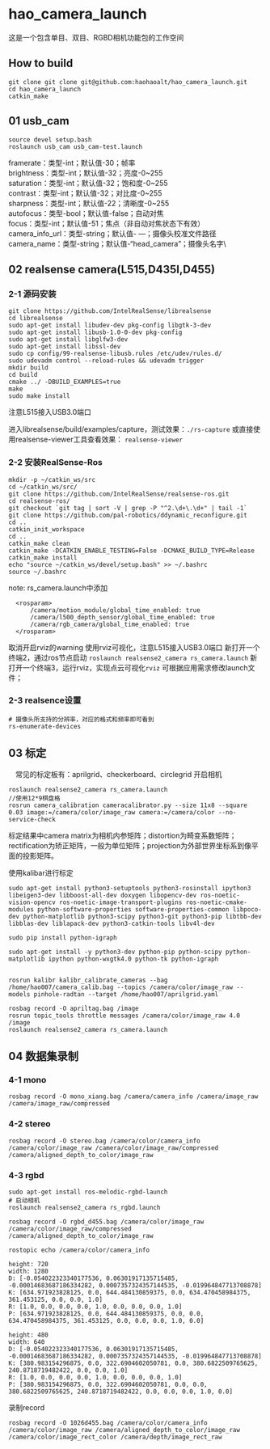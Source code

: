 # hao_camera_launch
这是一个包含单目、双目、RGBD相机功能包的工作空间

## How to build
```
git clone git clone git@github.com:haohaoalt/hao_camera_launch.git
cd hao_camera_launch 
catkin_make
```
## 01 usb_cam

```
source devel setup.bash
roslaunch usb_cam usb_cam-test.launch
```
framerate：类型-int；默认值-30；帧率\
brightness：类型-int；默认值-32；亮度-0~255\
saturation：类型-int；默认值-32；饱和度-0~255\
contrast：类型-int；默认值-32；对比度-0~255\
sharpness：类型-int；默认值-22；清晰度-0~255\
autofocus：类型-bool；默认值-false；自动对焦\
focus：类型-int；默认值-51；焦点（非自动对焦状态下有效）\
camera_info_url：类型-string；默认值- —；摄像头校准文件路径\
camera_name：类型-string；默认值-“head_camera”；摄像头名字\

## 02 realsense camera(L515,D435I,D455)

### 2-1 源码安装

```
git clone https://github.com/IntelRealSense/librealsense
cd librealsense
sudo apt-get install libudev-dev pkg-config libgtk-3-dev
sudo apt-get install libusb-1.0-0-dev pkg-config
sudo apt-get install libglfw3-dev
sudo apt-get install libssl-dev
sudo cp config/99-realsense-libusb.rules /etc/udev/rules.d/
sudo udevadm control --reload-rules && udevadm trigger 
mkdir build
cd build
cmake ../ -DBUILD_EXAMPLES=true
make
sudo make install
```

注意L515接入USB3.0端口

进入librealsense/build/examples/capture，测试效果：`./rs-capture` 或直接使用realsense-viewer工具查看效果：
`realsense-viewer`

### 2-2 安装RealSense-Ros

```
mkdir -p ~/catkin_ws/src
cd ~/catkin_ws/src/
git clone https://github.com/IntelRealSense/realsense-ros.git
cd realsense-ros/
git checkout `git tag | sort -V | grep -P "^2.\d+\.\d+" | tail -1`
git clone https://github.com/pal-robotics/ddynamic_reconfigure.git
cd ..
catkin_init_workspace
cd ..
catkin_make clean
catkin_make -DCATKIN_ENABLE_TESTING=False -DCMAKE_BUILD_TYPE=Release
catkin_make install
echo "source ~/catkin_ws/devel/setup.bash" >> ~/.bashrc
source ~/.bashrc
```
note:
rs_camera.launch中添加

```
  <rosparam>
      /camera/motion_module/global_time_enabled: true
      /camera/l500_depth_sensor/global_time_enabled: true
      /camera/rgb_camera/global_time_enabled: true
  </rosparam>
```
取消开启rviz的warning
使用rviz可视化，注意L515接入USB3.0端口
新打开一个终端2，通过ros节点启动
`roslaunch realsense2_camera rs_camera.launch`
新打开一个终端3，运行rviz，实现点云可视化`rviz`
可根据应用需求修改launch文件；

### 2-3 realsence设置
```shell
# 摄像头所支持的分辨率，对应的格式和频率即可看到
rs-enumerate-devices 

```


## 03 标定

 常见的标定板有：aprilgrid、checkerboard、circlegrid
开启相机

```
roslaunch realsense2_camera rs_camera.launch
//使用12*9棋盘格
rosrun camera_calibration cameracalibrator.py --size 11x8 --square 0.03 image:=/camera/color/image_raw camera:=/camera/color --no-service-check

```

标定结果中camera matrix为相机内参矩阵；distortion为畸变系数矩阵；rectification为矫正矩阵，一般为单位矩阵；projection为外部世界坐标系到像平面的投影矩阵。

使用kalibar进行标定

```
sudo apt-get install python3-setuptools python3-rosinstall ipython3  libeigen3-dev libboost-all-dev doxygen libopencv-dev ros-noetic-vision-opencv ros-noetic-image-transport-plugins ros-noetic-cmake-modules python-software-properties software-properties-common libpoco-dev python-matplotlib python3-scipy python3-git python3-pip libtbb-dev libblas-dev liblapack-dev python3-catkin-tools libv4l-dev 

sudo pip install python-igraph

sudo apt-get install -y python3-dev python-pip python-scipy python-matplotlib ipython python-wxgtk4.0 python-tk python-igraph


rosrun kalibr kalibr_calibrate_cameras --bag /home/hao007/camera_calib.bag --topics /camera/color/image_raw --models pinhole-radtan --target /home/hao007/aprilgrid.yaml

rosbag record -O apriltag.bag /image
rosrun topic_tools throttle messages /camera/color/image_raw 4.0 /image
roslaunch realsense2_camera rs_camera.launch

```




## 04 数据集录制
### 4-1 mono
```
rosbag record -O mono_xiang.bag /camera/camera_info /camera/image_raw /camera/image_raw/compressed
```

### 4-2 stereo
```
rosbag record -O stereo.bag /camera/color/camera_info /camera/color/image_raw /camera/color/image_raw/compressed /camera/aligned_depth_to_color/image_raw
```
### 4-3 rgbd
```
sudo apt-get install ros-melodic-rgbd-launch
# 启动相机
roslaunch realsense2_camera rs_rgbd.launch
```

```
rosbag record -O rgbd_d455.bag /camera/color/image_raw /camera/color/image_raw/compressed /camera/aligned_depth_to_color/image_raw

```

`rostopic echo /camera/color/camera_info`

```
height: 720
width: 1280
D: [-0.054022323340177536, 0.06301917135715485, -0.00014683687186334282, 0.0007357324357144535, -0.019964847713708878]
K: [634.971923828125, 0.0, 644.484130859375, 0.0, 634.470458984375, 361.453125, 0.0, 0.0, 1.0]
R: [1.0, 0.0, 0.0, 0.0, 1.0, 0.0, 0.0, 0.0, 1.0]
P: [634.971923828125, 0.0, 644.484130859375, 0.0, 0.0, 634.470458984375, 361.453125, 0.0, 0.0, 0.0, 1.0, 0.0]
```

```
height: 480
width: 640
D: [-0.054022323340177536, 0.06301917135715485, -0.00014683687186334282, 0.0007357324357144535, -0.019964847713708878]
K: [380.983154296875, 0.0, 322.6904602050781, 0.0, 380.6822509765625, 240.8718719482422, 0.0, 0.0, 1.0]
R: [1.0, 0.0, 0.0, 0.0, 1.0, 0.0, 0.0, 0.0, 1.0]
P: [380.983154296875, 0.0, 322.6904602050781, 0.0, 0.0, 380.6822509765625, 240.8718719482422, 0.0, 0.0, 0.0, 1.0, 0.0]

```

录制record
```
rosbag record -O 1026d455.bag /camera/color/camera_info /camera/color/image_raw /camera/aligned_depth_to_color/image_raw /camera/color/image_rect_color /camera/depth/image_rect_raw
```

